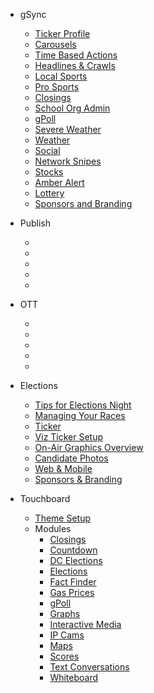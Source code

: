 - gSync
  - [Ticker Profile](gsync-tickerprofile.md)
  - [Carousels](gsync-carousels.md)
  - [Time Based Actions](gsync-timebasedactions.md)
  - [Headlines & Crawls](gsync-headlinesandcrawls.md)
  - [Local Sports](gsync-localsports.md)
  - [Pro Sports](gsync-prosports.md)
  - [Closings](gsync-closings.md)
  - [School Org Admin](gsync-schoolorgadmin.md)
  - [gPoll](gsync-gpoll.md)
  - [Severe Weather](gsync-severeweather.md)
  - [Weather](gsync-weather.md)
  - [Social](gsync-social.md)
  - [Network Snipes](gsync-networksnipes.md)
  - [Stocks](gsync-stocks.md)
  - [Amber Alert](gsync-amberalert.md)
  - [Lottery](gsync-lottery.md)
  - [Sponsors and Branding](gsync-sponsorsandbranding.md)  


- Publish
  - []()
  - []()
  - []()
  - []()
  - []()

- OTT
  - []()
  - []()
  - []()
  - []()
  - []()
  
- Elections
  - [Tips for Elections Night](elections-tips-for-elections-night.md)
  - [Managing Your Races](elections-managing-your-races.md)
  - [Ticker](elections-ticker.md)
  - [Viz Ticker Setup](elections-viz-ticker-setup.md)
  - [On-Air Graphics Overview](elections-on-air-graphics-overview.md)
  - [Candidate Photos](elections-candidate-photos.md)
  - [Web & Mobile](elections-web-and-mobile.md)
  - [Sponsors & Branding](elections-sponsors-and-branding.md)

- Touchboard
  - [Theme Setup](touchboard-themesetup.md)
  - Modules
    - [Closings](touchboard-closings.md)
    - [Countdown](touchboard-countdown.md)
    - [DC Elections](touchboard-dc-elections.md)
    - [Elections](touchboard-elections.md)
    - [Fact Finder](touchboard-fact-finder.md)
    - [Gas Prices](touchboard-gas-prices.md)
    - [gPoll](touchboard-gpoll.md)
    - [Graphs](touchboard-graphs.md)
    - [Interactive Media](touchboard-interactive-media.md)
    - [IP Cams](touchboard-ip-cams.md)
    - [Maps](touchboard-maps.md)
    - [Scores](touchboard-scores.md)
    - [Text Conversations](touchboard-conversations.md)
    - [Whiteboard](touchboard-whiteboard.md)  
